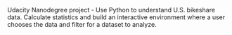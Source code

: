 Udacity Nanodegree project - Use Python to understand U.S. bikeshare data. Calculate statistics and build an interactive environment where a user chooses the data and filter for a dataset to analyze.
